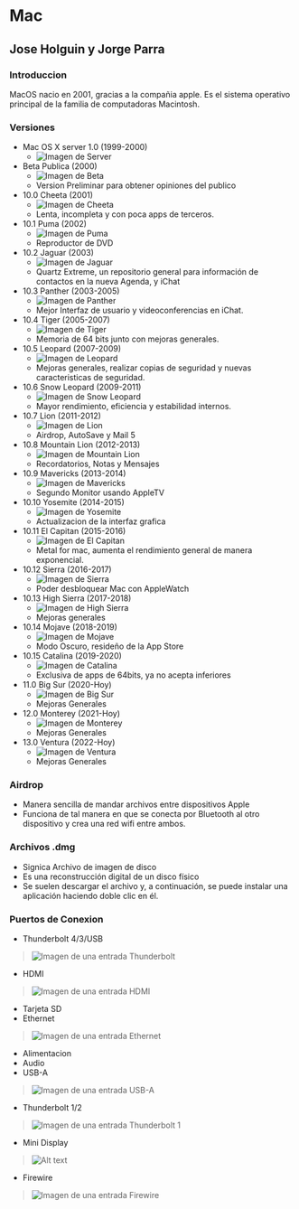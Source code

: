 # Mac
## Jose Holguin y Jorge Parra

### Introduccion
MacOS nacio en 2001, gracias a la compañia apple. Es el sistema operativo principal de la familia de computadoras Macintosh.

### Versiones 
 - Mac OS X server 1.0 (1999-2000)
    * ![Imagen de Server](Img/Server.JPG) 
 - Beta Publica (2000)
    * ![Imagen de Beta](Img/Beta.jpg)
    * Version Preliminar para obtener opiniones del publico
 - 10.0 Cheeta (2001)
    * ![Imagen de Cheeta](Img/Cheeta.jpg) 
    * Lenta, incompleta y con poca apps de terceros.
 - 10.1 Puma (2002)
    * ![Imagen de Puma](Img/Puma.jpg) 
    * Reproductor de DVD
 - 10.2 Jaguar (2003)
    * ![Imagen de Jaguar](Img/Jaguar.jpg) 
    * Quartz Extreme, un repositorio general para información de contactos en la nueva Agenda, y iChat
 - 10.3 Panther (2003-2005)
    * ![Imagen de Panther](Img/Panther.jpg)
    * Mejor Interfaz de usuario y videoconferencias en iChat.
 - 10.4 Tiger (2005-2007)
    * ![Imagen de Tiger](Img/Tiger.jpg)
    * Memoria de 64 bits junto con mejoras generales.
 - 10.5 Leopard (2007-2009)
    * ![Imagen de Leopard](Img/Leopard.jpg) 
    * Mejoras generales, realizar copias de seguridad y nuevas caracteristicas de seguridad.
 - 10.6 Snow Leopard (2009-2011)
    * ![Imagen de Snow Leopard](Img/Snow.jpg)
    * Mayor rendimiento, eficiencia y estabilidad internos.  
 - 10.7 Lion (2011-2012)
    * ![Imagen de Lion](Img/Lion.jpg) 
    * Airdrop, AutoSave y Mail 5 
 - 10.8 Mountain Lion (2012-2013)
    * ![Imagen de Mountain Lion](Img/Mountain.jpg)
    * Recordatorios, Notas y Mensajes
 - 10.9 Mavericks (2013-2014)
    * ![Imagen de Mavericks](Img/Mavericks.jpg)
    * Segundo Monitor usando AppleTV
 - 10.10 Yosemite (2014-2015)
    * ![Imagen de Yosemite](Img/Yosemite.jpg)
    * Actualizacion de la interfaz grafica
 - 10.11 El Capitan (2015-2016) 
    * ![Imagen de El Capitan](Img/Capi.jpg)
    * Metal for mac, aumenta el rendimiento general de manera exponencial.
 - 10.12 Sierra (2016-2017)
    * ![Imagen de Sierra](Img/Sierra.jpg)
    * Poder desbloquear Mac con AppleWatch
 - 10.13 High Sierra (2017-2018)
    * ![Imagen de High Sierra](Img/High.jpg)
    * Mejoras generales
 - 10.14 Mojave (2018-2019)
    * ![Imagen de Mojave](Img/Mojave.jpg)
    * Modo Oscuro, resideño de la App Store
 - 10.15 Catalina (2019-2020)
    * ![Imagen de Catalina](Img/Catalina.jpg)
    * Exclusiva de apps de 64bits, ya no acepta inferiores
 - 11.0 Big Sur (2020-Hoy)
    * ![Imagen de Big Sur](Img/Sur.jpg)
    * Mejoras Generales
 - 12.0 Monterey (2021-Hoy)
    * ![Imagen de Monterey](Img/Monterey.jpg)
    * Mejoras Generales
 - 13.0 Ventura (2022-Hoy)
    * ![Imagen de Ventura](Img/Ventura.jpg)
    * Mejoras Generales

### Airdrop
* Manera sencilla de mandar archivos entre dispositivos Apple 
* Funciona de tal manera en que se conecta por Bluetooth al otro dispositivo y crea una red wifi entre ambos.
 
### Archivos .dmg
* Signica Archivo de imagen de disco 
* Es una reconstrucción digital de un disco físico
* Se suelen descargar el archivo y, a continuación, se puede instalar una aplicación haciendo doble clic en él.

### Puertos de Conexion
* Thunderbolt 4/3/USB 
> ![Imagen de una entrada Thunderbolt](Img/Thunder4.jpg)
* HDMI
>   ![Imagen de una entrada HDMI](Img/HDMI.jpg)  
* Tarjeta SD
* Ethernet
> ![Imagen de una entrada Ethernet](Img/Ethernet.jpg)
* Alimentacion
* Audio
* USB-A
> ![Imagen de una entrada USB-A](Img/USB.jpg)
* Thunderbolt 1/2
> ![Imagen de una entrada Thunderbolt 1](Img/Thunder1.jpg)
* Mini Display
> ![Alt text](image.png)
* Firewire
> ![Imagen de una entrada Firewire](Img/FireWire.jpg)